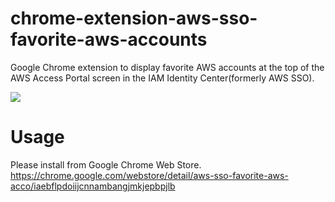 # chrome-extension-aws-sso-favorite-aws-accounts

Google Chrome extension to display favorite AWS accounts at the top of the AWS Access Portal screen in the IAM Identity Center(formerly AWS SSO).

![](images/demo.gif)

# Usage

Please install from Google Chrome Web Store.  
https://chrome.google.com/webstore/detail/aws-sso-favorite-aws-acco/iaebflpdoiijcnnambangjmkjepbpjlb
